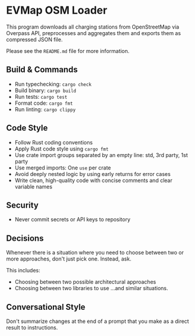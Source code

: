 # EVMap OSM Loader

This program downloads all charging stations from OpenStreetMap via Overpass
API, preprocesses and aggregates them and exports them as compressed JSON file.

Please see the `README.md` file for more information.

## Build & Commands

- Run typechecking: `cargo check`
- Build binary: `cargo build`
- Run tests: `cargo test`
- Format code: `cargo fmt`
- Run linting: `cargo clippy`

## Code Style

- Follow Rust coding conventions
- Apply Rust code style using `cargo fmt`
- Use crate import groups separated by an empty line: std, 3rd party, 1st party
- Use merged imports: One `use` per crate
- Avoid deeply nested logic by using early returns for error cases
- Write clean, high-quality code with concise comments and clear variable names

## Security

- Never commit secrets or API keys to repository

## Decisions

Whenever there is a situation where you need to choose between two or more
approaches, don't just pick one. Instead, ask.

This includes:

- Choosing between two possible architectural approaches
- Choosing between two libraries to use
...and similar situations.

## Conversational Style

Don't summarize changes at the end of a prompt that you make as a direct result
to instructions.

